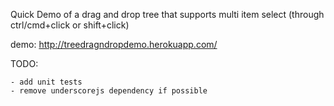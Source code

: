 Quick Demo of a drag and drop tree that supports multi item select (through ctrl/cmd+click or shift+click)

demo: http://treedragndropdemo.herokuapp.com/

TODO:

    - add unit tests
    - remove underscorejs dependency if possible
